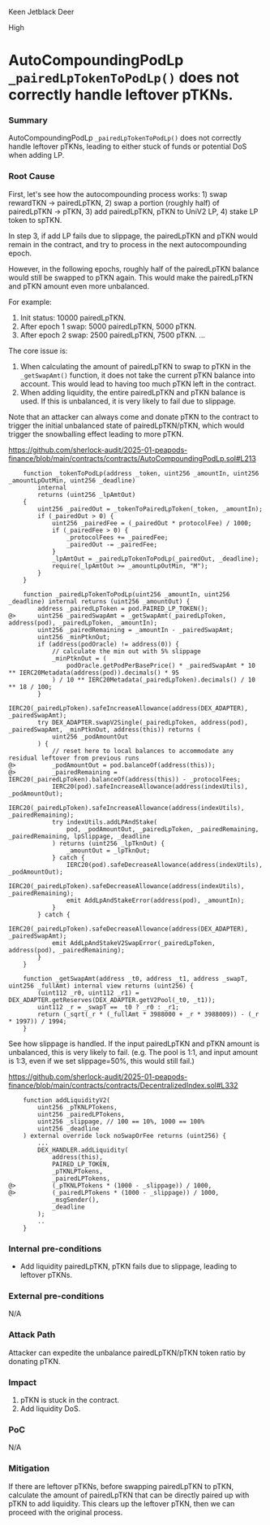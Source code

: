 Keen Jetblack Deer

High

# AutoCompoundingPodLp `_pairedLpTokenToPodLp()` does not correctly handle leftover pTKNs.


### Summary

AutoCompoundingPodLp `_pairedLpTokenToPodLp()` does not correctly handle leftover pTKNs, leading to either stuck of funds or potential DoS when adding LP.

### Root Cause

First, let's see how the autocompounding process works: 1) swap rewardTKN -> pairedLpTKN, 2) swap a portion (roughly half) of pairedLpTKN -> pTKN, 3) add pairedLpTKN, pTKN to UniV2 LP, 4) stake LP token to spTKN.

In step 3, if add LP fails due to slippage, the pairedLpTKN and pTKN would remain in the contract, and try to process in the next autocompounding epoch.

However, in the following epochs, roughly half of the pairedLpTKN balance would still be swapped to pTKN again. This would make the pairedLpTKN and pTKN amount even more unbalanced.

For example: 

1. Init status: 10000 pairedLpTKN.
2. After epoch 1 swap: 5000 pairedLpTKN, 5000 pTKN.
3. After epoch 2 swap: 2500 pairedLpTKN, 7500 pTKN.
...

The core issue is:

1. When calculating the amount of pairedLpTKN to swap to pTKN in the `_getSwapAmt()` function, it does not take the current pTKN balance into account. This would lead to having too much pTKN left in the contract.
2. When adding liquidity, the entire pairedLpTKN and pTKN balance is used. If this is unbalanced, it is very likely to fail due to slippage.

Note that an attacker can always come and donate pTKN to the contract to trigger the initial unbalanced state of pairedLpTKN/pTKN, which would trigger the snowballing effect leading to more pTKN.

https://github.com/sherlock-audit/2025-01-peapods-finance/blob/main/contracts/contracts/AutoCompoundingPodLp.sol#L213

```solidity
    function _tokenToPodLp(address _token, uint256 _amountIn, uint256 _amountLpOutMin, uint256 _deadline)
        internal
        returns (uint256 _lpAmtOut)
    {
        uint256 _pairedOut = _tokenToPairedLpToken(_token, _amountIn);
        if (_pairedOut > 0) {
            uint256 _pairedFee = (_pairedOut * protocolFee) / 1000;
            if (_pairedFee > 0) {
                _protocolFees += _pairedFee;
                _pairedOut -= _pairedFee;
            }
            _lpAmtOut = _pairedLpTokenToPodLp(_pairedOut, _deadline);
            require(_lpAmtOut >= _amountLpOutMin, "M");
        }
    }

    function _pairedLpTokenToPodLp(uint256 _amountIn, uint256 _deadline) internal returns (uint256 _amountOut) {
        address _pairedLpToken = pod.PAIRED_LP_TOKEN();
@>      uint256 _pairedSwapAmt = _getSwapAmt(_pairedLpToken, address(pod), _pairedLpToken, _amountIn);
        uint256 _pairedRemaining = _amountIn - _pairedSwapAmt;
        uint256 _minPtknOut;
        if (address(podOracle) != address(0)) {
            // calculate the min out with 5% slippage
            _minPtknOut = (
                podOracle.getPodPerBasePrice() * _pairedSwapAmt * 10 ** IERC20Metadata(address(pod)).decimals() * 95
            ) / 10 ** IERC20Metadata(_pairedLpToken).decimals() / 10 ** 18 / 100;
        }
        IERC20(_pairedLpToken).safeIncreaseAllowance(address(DEX_ADAPTER), _pairedSwapAmt);
        try DEX_ADAPTER.swapV2Single(_pairedLpToken, address(pod), _pairedSwapAmt, _minPtknOut, address(this)) returns (
            uint256 _podAmountOut
        ) {
            // reset here to local balances to accommodate any residual leftover from previous runs
@>          _podAmountOut = pod.balanceOf(address(this));
@>          _pairedRemaining = IERC20(_pairedLpToken).balanceOf(address(this)) - _protocolFees;
            IERC20(pod).safeIncreaseAllowance(address(indexUtils), _podAmountOut);
            IERC20(_pairedLpToken).safeIncreaseAllowance(address(indexUtils), _pairedRemaining);
            try indexUtils.addLPAndStake(
                pod, _podAmountOut, _pairedLpToken, _pairedRemaining, _pairedRemaining, lpSlippage, _deadline
            ) returns (uint256 _lpTknOut) {
                _amountOut = _lpTknOut;
            } catch {
                IERC20(pod).safeDecreaseAllowance(address(indexUtils), _podAmountOut);
                IERC20(_pairedLpToken).safeDecreaseAllowance(address(indexUtils), _pairedRemaining);
                emit AddLpAndStakeError(address(pod), _amountIn);
            }
        } catch {
            IERC20(_pairedLpToken).safeDecreaseAllowance(address(DEX_ADAPTER), _pairedSwapAmt);
            emit AddLpAndStakeV2SwapError(_pairedLpToken, address(pod), _pairedRemaining);
        }
    }

    function _getSwapAmt(address _t0, address _t1, address _swapT, uint256 _fullAmt) internal view returns (uint256) {
        (uint112 _r0, uint112 _r1) = DEX_ADAPTER.getReserves(DEX_ADAPTER.getV2Pool(_t0, _t1));
        uint112 _r = _swapT == _t0 ? _r0 : _r1;
        return (_sqrt(_r * (_fullAmt * 3988000 + _r * 3988009)) - (_r * 1997)) / 1994;
    }

```

See how slippage is handled. If the input pairedLpTKN and pTKN amount is unbalanced, this is very likely to fail. (e.g. The pool is 1:1, and input amount is 1:3, even if we set slippage=50%, this would still fail.)

https://github.com/sherlock-audit/2025-01-peapods-finance/blob/main/contracts/contracts/DecentralizedIndex.sol#L332
```solidity
    function addLiquidityV2(
        uint256 _pTKNLPTokens,
        uint256 _pairedLPTokens,
        uint256 _slippage, // 100 == 10%, 1000 == 100%
        uint256 _deadline
    ) external override lock noSwapOrFee returns (uint256) {
        ...
        DEX_HANDLER.addLiquidity(
            address(this),
            PAIRED_LP_TOKEN,
            _pTKNLPTokens,
            _pairedLPTokens,
@>          (_pTKNLPTokens * (1000 - _slippage)) / 1000,
@>          (_pairedLPTokens * (1000 - _slippage)) / 1000,
            _msgSender(),
            _deadline
        );
        ..
    }
```

### Internal pre-conditions

- Add liquidity pairedLpTKN, pTKN fails due to slippage, leading to leftover pTKNs.

### External pre-conditions

N/A

### Attack Path

Attacker can expedite the unbalance pairedLpTKN/pTKN token ratio by donating pTKN.

### Impact

1. pTKN is stuck in the contract.
2. Add liquidity DoS.

### PoC

N/A

### Mitigation

If there are leftover pTKNs, before swapping pairedLpTKN to pTKN, calculate the amount of pairedLpTKN that can be directly paired up with pTKN to add liquidity. This clears up the leftover pTKN, then we can proceed with the original process.